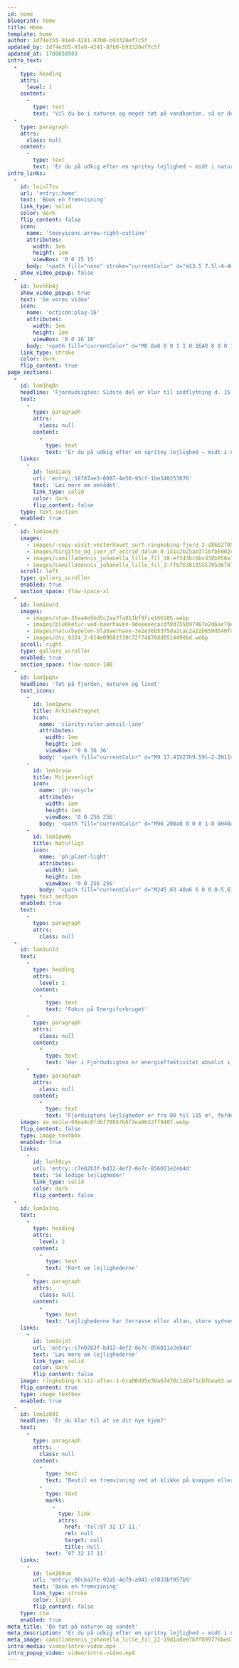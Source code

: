 ```yaml
---
id: home
blueprint: home
title: Home
template: home
author: 1d74e355-91e0-4241-87b0-b93320ef7c5f
updated_by: 1d74e355-91e0-4241-87b0-b93320ef7c5f
updated_at: 1700058983
intro_text:
  -
    type: heading
    attrs:
      level: 1
    content:
      -
        type: text
        text: 'Vil du bo i naturen og meget tæt på vandkanten, så er det hér, du skal bo.'
  -
    type: paragraph
    attrs:
      class: null
    content:
      -
        type: text
        text: 'Er du på udkig efter en spritny lejlighed – midt i naturen og med udsigt over fjorden; og i gåafstand til vuggestue, børnehave, skole, indkøb og fritidsfaciliteter? Her er et fantastisk'
intro_links:
  -
    id: loiul7sv
    url: 'entry::home'
    text: 'Book en fremvisning'
    link_type: solid
    color: dark
    flip_content: false
    icon:
      name: 'teenyicons:arrow-right-outline'
      attributes:
        width: 1em
        height: 1em
        viewBox: '0 0 15 15'
      body: '<path fill="none" stroke="currentColor" d="m13.5 7.5l-4-4m4 4l-4 4m4-4H1"/>'
    show_video_popup: false
  -
    id: lovhhb4j
    show_video_popup: true
    text: 'Se vores video'
    icon:
      name: 'octicon:play-16'
      attributes:
        width: 1em
        height: 1em
        viewBox: '0 0 16 16'
      body: '<path fill="currentColor" d="M8 0a8 8 0 1 1 0 16A8 8 0 0 1 8 0ZM1.5 8a6.5 6.5 0 1 0 13 0a6.5 6.5 0 0 0-13 0Zm4.879-2.773l4.264 2.559a.25.25 0 0 1 0 .428l-4.264 2.559A.25.25 0 0 1 6 10.559V5.442a.25.25 0 0 1 .379-.215Z"/>'
    link_type: stroke
    color: dark
    flip_content: true
page_sections:
  -
    id: lom1hq0n
    headline: 'Fjordudsigten: Sidste del er klar til indflytning d. 15. december.'
    text:
      -
        type: paragraph
        attrs:
          class: null
        content:
          -
            type: text
            text: 'Er du på udkig efter en spritny lejlighed – midt i naturen og med udsigt over fjorden; og i gåafstand til vuggestue, børnehave, skole, indkøb og fritidsfaciliteter? Her er et fantastisk samspil mellem Ringkøbings hyggelige købstadscharme og Naturbydelen Ringkøbing K’s utrolige natur med besøg af flere end 100 fuglearter, søer, vandløb, skov og stisystem.'
    links:
      -
        id: lom1iaoy
        url: 'entry::18787ae3-0087-4e56-93cf-1be340253076'
        text: 'Læs mere om området'
        link_type: solid
        color: dark
        flip_content: false
    type: text_section
    enabled: true
  -
    id: lom1oe29
    images:
      - images/-copy-visit-vesterhavet_surf-ringkobing-fjord_2-d8662709375e5ed13e1b6a58591dc477.webp
      - images/birgitte_og_iver_af_astrid_dalum_8-141c2b25ab3716fb6002c66123044f03.webp
      - images/camilladennis_johanella_lille_fil_18-ef343bcbbcd38b856e318ebcab69e37d.webp
      - images/camilladennis_johanella_lille_fil_3-ffb763819555705d6747b0557b7818ef.webp
    scroll: left
    type: gallery_scroller
    enabled: true
    section_space: flow-space-xl
  -
    id: lom1ourd
    images:
      - images/stue-35aa4ebbd5c2aa7fa811bf9fce166105.webp
      - images/plukketur-ved-baerhaven-9deeeeecacdf8d755b97467e2d6ac70e.webp
      - images/naturbydelen-blabaerhave-3e2e36b5375da2cac2a22b659d540fd0.webp
      - images/dsc_0324_2-014e09681f30c72f74870dd0514490bd.webp
    scroll: right
    type: gallery_scroller
    enabled: true
    section_space: flow-space-100
  -
    id: lom1pqhx
    headline: 'Tæt på fjorden, naturen og livet'
    text_icons:
      -
        id: lom1pwrw
        title: Arkitekttegnet
        icon:
          name: 'clarity:ruler-pencil-line'
          attributes:
            width: 1em
            height: 1em
            viewBox: '0 0 36 36'
          body: '<path fill="currentColor" d="M9 17.41V27h9.59l-2-2H11v-5.59l-2-2z" class="clr-i-outline clr-i-outline-path-1"/><path fill="currentColor" d="M34.87 32.29L32 29.38V32H4v-4.15h2v-1.6H4V19.6h2V18H4v-6.4h2V10H4V4.41l15.94 15.85v-2.82L3.71 1.29A1 1 0 0 0 2 2v31a1 1 0 0 0 1 1h31.16a1 1 0 0 0 .71-1.71Z" class="clr-i-outline clr-i-outline-path-2"/><path fill="currentColor" d="M24 30h4a2 2 0 0 0 2-2V8.7l-2.3-4.23a2 2 0 0 0-1.76-1a2 2 0 0 0-1.76 1.08L22 8.72V28a2 2 0 0 0 2 2Zm0-20.8l1.94-3.77L28 9.21V24h-4Zm0 16.43h4v2.44h-4Z" class="clr-i-outline clr-i-outline-path-3"/><path fill="none" d="M0 0h36v36H0z"/>'
      -
        id: lom1rosw
        title: Miljøvenligt
        icon:
          name: 'ph:recycle'
          attributes:
            width: 1em
            height: 1em
            viewBox: '0 0 256 256'
          body: '<path fill="currentColor" d="M96 208a8 8 0 0 1-8 8H40a24 24 0 0 1-20.77-36l34.29-59.25l-14.05 3.75a8 8 0 1 1-4.14-15.5l32.77-8.77a8 8 0 0 1 9.8 5.66l8.79 32.77A8 8 0 0 1 81 148.5a8.37 8.37 0 0 1-2.08.27a8 8 0 0 1-7.72-5.93l-3.8-14.15L33.11 188A8 8 0 0 0 40 200h48a8 8 0 0 1 8 8Zm140.73-28l-23.14-40a8 8 0 0 0-13.84 8l23.14 40a8 8 0 0 1-6.89 12h-68.69l10.34-10.34a8 8 0 0 0-11.31-11.32l-24 24a8 8 0 0 0 0 11.32l24 24a8 8 0 0 0 11.31-11.32L147.31 216H216a24 24 0 0 0 20.77-36ZM128 32a7.85 7.85 0 0 1 6.92 4l34.29 59.25l-14.08-3.78a8 8 0 0 0-4.13 15.45l32.78 8.79a8.23 8.23 0 0 0 2.07.27a8 8 0 0 0 7.72-5.93l8.79-32.79a8 8 0 1 0-15.45-4.14l-3.8 14.17L148.77 28a24 24 0 0 0-41.54 0L84.07 68a8 8 0 0 0 13.85 8l23.16-40a7.85 7.85 0 0 1 6.92-4Z"/>'
      -
        id: lom1qwm6
        title: Naturligt
        icon:
          name: 'ph:plant-light'
          attributes:
            width: 1em
            height: 1em
            viewBox: '0 0 256 256'
          body: '<path fill="currentColor" d="M245.63 40a6 6 0 0 0-5.63-5.63c-51-3-91.88 12.42-109.35 41.26c-11.63 19.21-11.38 42.68.53 65a69.42 69.42 0 0 0-15.48 30.59l-19.8-19.81c8.15-16.1 8.1-32.95-.32-46.85C82.77 83.41 53 72.07 15.9 74.27a6 6 0 0 0-5.63 5.64c-2.18 37.09 9.14 66.86 30.29 79.67A43.75 43.75 0 0 0 63.44 166a53.17 53.17 0 0 0 24-6L114 186.48V216a6 6 0 0 0 12 0v-29.49A57.55 57.55 0 0 1 139.76 149c11.21 5.93 22.72 8.91 33.82 8.91a58.9 58.9 0 0 0 30.79-8.57C233.21 131.89 248.63 91 245.63 40ZM46.78 149.31C30.47 139.44 21.39 116 22 86c30-.65 53.41 8.44 63.28 24.75c5.68 9.37 6.16 20.38 1.54 31.59l-26.58-26.59a6 6 0 0 0-8.49 8.49l26.62 26.61c-11.21 4.62-22.22 4.15-31.59-1.54Zm151.38-10.22c-14.74 8.92-32.14 9.18-49.67.9l55.76-55.75a6 6 0 0 0-8.49-8.49L140 131.51c-8.28-17.53-8-34.93.9-49.66c14.52-24 49.06-37.18 93-35.75c1.43 43.9-11.76 78.46-35.74 92.99Z"/>'
    type: text_section
    enabled: true
    text:
      -
        type: paragraph
        attrs:
          class: null
  -
    id: lom1un1d
    text:
      -
        type: heading
        attrs:
          level: 2
        content:
          -
            type: text
            text: 'Fokus på Energiforbruget'
      -
        type: paragraph
        attrs:
          class: null
        content:
          -
            type: text
            text: 'Her i Fjordudsigten er energieffektivitet absolut i højsædet. Her er målet at minimere energiforbruget. Dette gavner ikke blot din økonomi, men skåner også miljøet. '
      -
        type: paragraph
        attrs:
          class: null
        content:
          -
            type: text
            text: 'Fjordsigtens lejligheder er fra 80 til 115 m², fordelt på ét eller to plan, med egen altan/terrasse, adgang til naturens store fælleshave lige uden for døren og en fantastisk udsigt til Ringkøbing Fjord.'
    image: aa_ee1lw-03ea4c0fdbf78857b6f2ea8632ff940f.webp
    flip_content: false
    type: image_textbox
    enabled: true
    links:
      -
        id: lonl0cyx
        url: 'entry::c7e02b3f-bd12-4ef2-8e7c-856011e2eb4d'
        text: 'Se ledige lejligheder'
        link_type: solid
        color: dark
        flip_content: false
  -
    id: lom1x1nq
    text:
      -
        type: heading
        attrs:
          level: 2
        content:
          -
            type: text
            text: 'Kort om lejlighederne'
      -
        type: paragraph
        attrs:
          class: null
        content:
          -
            type: text
            text: 'Lejlighederne har terrasse eller altan, store sydvendte vinduer med solafskærmning, der både kan reguleres automatisk og manuelt. Køkkener med komfur, emhætte, køle-/fryseskab, og forberedt til opvaskemaskine. Badeværelser med gulvvarme, og forberedt til vaskemaskine og tørretumbler. Til hver bolig er der 5 m² depotrum. Ét husdyr er tilladt og boligerne er røgfrie.'
    links:
      -
        id: lom1xjd3
        url: 'entry::c7e02b3f-bd12-4ef2-8e7c-856011e2eb4d'
        text: 'Læs mere om lejlighederne'
        link_type: solid
        color: dark
        flip_content: false
    image: ringkobing-k-sti-aften-1-6ca00d95e30a67470c1d24f1cb7bea83.webp
    flip_content: true
    type: image_textbox
    enabled: true
  -
    id: lom1z891
    headline: 'Er du klar til at se dit nye hjem?'
    text:
      -
        type: paragraph
        attrs:
          class: null
        content:
          -
            type: text
            text: 'Bestil en fremvisning ved at klikke på knappen eller ring på tlf. '
          -
            type: text
            marks:
              -
                type: link
                attrs:
                  href: 'tel:97 32 17 11.'
                  rel: null
                  target: null
                  title: null
            text: '97 32 17 11'
    links:
      -
        id: lom208um
        url: 'entry::00cba3fe-92a5-4e79-a941-e7033bf957b9'
        text: 'Book en fremvisning'
        link_type: stroke
        color: light
        flip_content: false
    type: cta
    enabled: true
meta_title: 'Bo tæt på naturen og vandet'
meta_description: 'Er du på udkig efter en spritny lejlighed – midt i naturen og med udsigt over fjorden; og i gåafstand til vuggestue, børnehave, skole'
meta_image: camilladennis_johanella_lille_fil_22-19d1a8ee7b7f899776beb3a6b2f3b4a5.webp
intro_media: video/intro-video.mp4
intro_popup_video: video/intro-video.mp4
---
```

